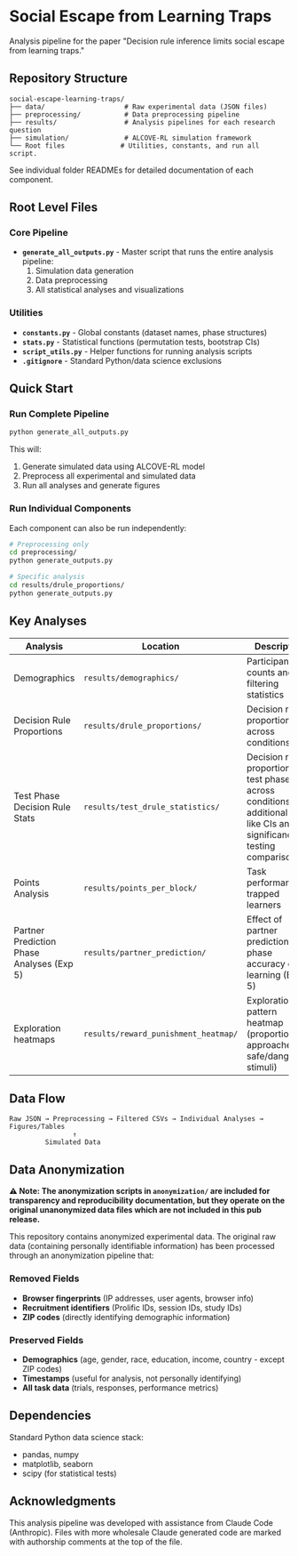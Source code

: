 # Social Escape from Learning Traps

Analysis pipeline for the paper "Decision rule inference limits social escape from learning traps." 

## Repository Structure

```
social-escape-learning-traps/
├── data/                    # Raw experimental data (JSON files)
├── preprocessing/           # Data preprocessing pipeline
├── results/                 # Analysis pipelines for each research question
├── simulation/              # ALCOVE-RL simulation framework
└── Root files              # Utilities, constants, and run all script. 
```

See individual folder READMEs for detailed documentation of each component.

## Root Level Files

### Core Pipeline
- **`generate_all_outputs.py`** - Master script that runs the entire analysis pipeline:
  1. Simulation data generation
  2. Data preprocessing 
  3. All statistical analyses and visualizations
  
### Utilities
- **`constants.py`** - Global constants (dataset names, phase structures)
- **`stats.py`** - Statistical functions (permutation tests, bootstrap CIs)
- **`script_utils.py`** - Helper functions for running analysis scripts
- **`.gitignore`** - Standard Python/data science exclusions

## Quick Start

### Run Complete Pipeline
```bash
python generate_all_outputs.py
```

This will:
1. Generate simulated data using ALCOVE-RL model
2. Preprocess all experimental and simulated data
3. Run all analyses and generate figures

### Run Individual Components
Each component can also be run independently:

```bash
# Preprocessing only
cd preprocessing/
python generate_outputs.py

# Specific analysis
cd results/drule_proportions/
python generate_outputs.py
```

## Key Analyses

| Analysis | Location | Description |
|----------|----------|-------------|
| Demographics | `results/demographics/` | Participant counts and filtering statistics |
| Decision Rule Proportions | `results/drule_proportions/` | Decision rule proportions across conditions. |
| Test Phase Decision Rule Stats | `results/test_drule_statistics/` | Decision rule proportions at test phases, across conditions, with additional stats like CIs and significance testing comparisons. |
| Points Analysis | `results/points_per_block/` | Task performance of trapped learners |
| Partner Prediction Phase Analyses (Exp 5) | `results/partner_prediction/` | Effect of partner prediction phase accuracy on learning (Exp 5) |
| Exploration heatmaps | `results/reward_punishment_heatmap/` | Exploration pattern heatmap (proportion approached safe/dangeorus stimuli) |

## Data Flow

```
Raw JSON → Preprocessing → Filtered CSVs → Individual Analyses → Figures/Tables
                ↑
         Simulated Data
```

## Data Anonymization

**⚠️ Note: The anonymization scripts in `anonymization/` are included for transparency and reproducibility documentation, but they operate on the original unanonymized data files which are not included in this pub
 release.**

This repository contains anonymized experimental data. The original raw data (containing personally identifiable information) has been processed through an anonymization pipeline that:

### Removed Fields
- **Browser fingerprints** (IP addresses, user agents, browser info)
- **Recruitment identifiers** (Prolific IDs, session IDs, study IDs) 
- **ZIP codes** (directly identifying demographic information)

### Preserved Fields
- **Demographics** (age, gender, race, education, income, country - except ZIP codes)
- **Timestamps** (useful for analysis, not personally identifying)
- **All task data** (trials, responses, performance metrics)

## Dependencies

Standard Python data science stack:
- pandas, numpy
- matplotlib, seaborn
- scipy (for statistical tests)

## Acknowledgments

This analysis pipeline was developed with assistance from Claude Code (Anthropic). 
Files with more wholesale Claude generated code are marked with authorship comments at the top of the file.